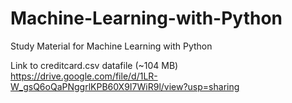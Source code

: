 # Machine-Learning-with-Python
Study Material for Machine Learning with Python

Link to creditcard.csv datafile (~104 MB)
https://drive.google.com/file/d/1LR-W_gsQ6oQaPNggrlKPB60X9I7WiR9l/view?usp=sharing
